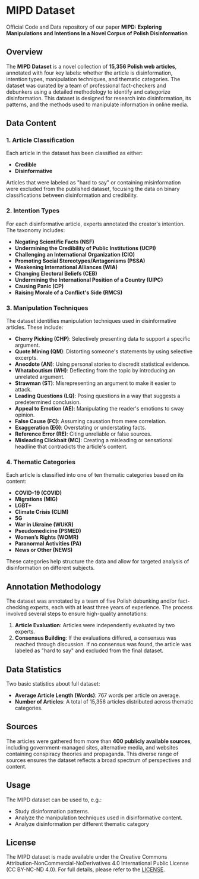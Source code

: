 # MIPD Dataset

Official Code and Data repository of our paper **MIPD: Exploring Manipulations and Intentions In a Novel Corpus of Polish Disinformation**

## Overview
The **MIPD Dataset** is a novel collection of **15,356 Polish web articles**, annotated with four key labels: whether the article is disinformation, intention types, manipulation techniques, and thematic categories. The dataset was curated by a team of professional fact-checkers and debunkers using a detailed methodology to identify and categorize disinformation. This dataset is designed for research into disinformation, its patterns, and the methods used to manipulate information in online media.

## Data Content

### 1. Article Classification
Each article in the dataset has been classified as either:

- **Credible**
- **Disinformative**

Articles that were labeled as "hard to say" or containing misinformation were excluded from the published dataset, focusing the data on binary classifications between disinformation and credibility.

### 2. Intention Types
For each disinformative article, experts annotated the creator's intention. The taxonomy includes:

- **Negating Scientific Facts (NSF)**
- **Undermining the Credibility of Public Institutions (UCPI)**
- **Challenging an International Organization (CIO)**
- **Promoting Social Stereotypes/Antagonisms (PSSA)**
- **Weakening International Alliances (WIA)**
- **Changing Electoral Beliefs (CEB)**
- **Undermining the International Position of a Country (UIPC)**
- **Causing Panic (CP)**
- **Raising Morale of a Conflict's Side (RMCS)**

### 3. Manipulation Techniques
The dataset identifies manipulation techniques used in disinformative articles. These include:

- **Cherry Picking (CHP)**: Selectively presenting data to support a specific argument.
- **Quote Mining (QM)**: Distorting someone's statements by using selective excerpts.
- **Anecdote (AN)**: Using personal stories to discredit statistical evidence.
- **Whataboutism (WH)**: Deflecting from the topic by introducing an unrelated argument.
- **Strawman (ST)**: Misrepresenting an argument to make it easier to attack.
- **Leading Questions (LQ)**: Posing questions in a way that suggests a predetermined conclusion.
- **Appeal to Emotion (AE)**: Manipulating the reader's emotions to sway opinion.
- **False Cause (FC)**: Assuming causation from mere correlation.
- **Exaggeration (EG)**: Overstating or understating facts.
- **Reference Error (RE)**: Citing unreliable or false sources.
- **Misleading Clickbait (MC)**: Creating a misleading or sensational headline that contradicts the article's content.

### 4. Thematic Categories
Each article is classified into one of ten thematic categories based on its content:

- **COVID-19 (COVID)**
- **Migrations (MIG)**
- **LGBT+**
- **Climate Crisis (CLIM)**
- **5G**
- **War in Ukraine (WUKR)**
- **Pseudomedicine (PSMED)**
- **Women’s Rights (WOMR)**
- **Paranormal Activities (PA)**
- **News or Other (NEWS)**

These categories help structure the data and allow for targeted analysis of disinformation on different subjects.

## Annotation Methodology
The dataset was annotated by a team of five Polish debunking and/or fact-checking experts, each with at least three years of experience. The process involved several steps to ensure high-quality annotations:

1. **Article Evaluation**: Articles were independently evaluated by two experts.
2. **Consensus Building**: If the evaluations differed, a consensus was reached through discussion. If no consensus was found, the article was labeled as "hard to say" and excluded from the final dataset.

## Data Statistics
Two basic statistics about full dataset:

- **Average Article Length (Words)**: 767 words per article on average.
- **Number of Articles**: A total of 15,356 articles distributed across thematic categories.

## Sources
The articles were gathered from more than **400 publicly available sources**, including government-managed sites, alternative media, and websites containing conspiracy theories and propaganda. This diverse range of sources ensures the dataset reflects a broad spectrum of perspectives and content.

## Usage
The MIPD dataset can be used to, e.g.:

- Study disinformation patterns.
- Analyze the manipulation techniques used in disinformative content.
- Analyze disinformation per different thematic category


## License
The MIPD dataset is made available under the Creative Commons Attribution-NonCommercial-NoDerivatives 4.0 International Public License (CC BY-NC-ND 4.0).
For full details, please refer to the [LICENSE](https://github.com/ArkadiusDS/MIPD/blob/master/LICENSE-CC-BY-NC-ND-4.0.md).
